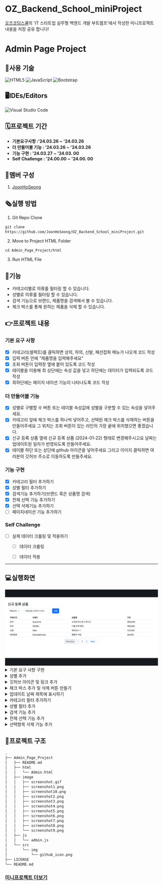 # OZ_Backend_School_miniProject
[오즈코딩스쿨](https://ozcodingschool.com/)의 'IT 스타트업 실무형 백엔드 개발 부트캠프'에서 작성한 미니프로젝트 내용을 저장 공유 합니다!

# Admin Page Project

## 💬사용 기술
![HTML5](https://img.shields.io/badge/html5-%23E34F26.svg?style=for-the-badge&logo=html5&logoColor=white)
![JavaScript](https://img.shields.io/badge/javascript-%23323330.svg?style=for-the-badge&logo=javascript&logoColor=%23F7DF1E)
![Bootstrap](https://img.shields.io/badge/bootstrap-%238511FA.svg?style=for-the-badge&logo=bootstrap&logoColor=white)

## 🖥IDEs/Editors
![Visual Studio Code](https://img.shields.io/badge/Visual%20Studio%20Code-0078d7.svg?style=for-the-badge&logo=visual-studio-code&logoColor=white)

## 🗓프로젝트 기간
-  **기본요구사항 :'24.03.26 ~ '24.03.26**
- **더 만들어볼 기능 : '24.03.26 ~ '24.03.26**
-  **기능 구현 : '24.03.27 ~ '24.03. 00**
- **Self Challenge : '24.00.00 ~ '24.00. 00**

## 👤멤버 구성
1. [JoonHoSeong](https://github.com/JoonHoSeong)

## 🗞실행 방법
1. Git Repo Clone

```
git clone https://github.com/JoonHoSeong/OZ_Backend_School_miniProject.git
```
2. Move to Project HTML Folder
```
cd Admin_Page_Project/html
```
3. Run HTML File

## 🤖기능
- 카테고리별로 의류를 필터링 할 수 있습니다.
- 성별로 의류를 필터링 할 수 있습니다.
- 검색 기능으로 브랜드, 제품명을 검색해서 볼 수 있습니다.
- 체크 박스를 통해 원하는 제품을 삭제 할 수 있습니다.


## 👉프로젝트 내용
### 기본 요구 사항
- [X] 카테고리(셀렉트)를 클릭하면 상의, 하의, 신발, 패션잡화 메뉴가 나오게 코드 작성  
- [X] 입력 버튼 안에 “제품명을 입력해주세요"  
- [X] 조회 버튼이 입력창 옆에 붙어 있도록 코드 작성  
- [x] 테이블을 이용해 최 상단에는 속성 값을 넣고 하단에는 데이터가 입력되도록 코드 작성  
- [X] 최하단에는 페이지 네이션 기능이 나타나도록 코드 작성  

### 더 만들어볼 기능
- [X] 성별로 구별할 수 버튼 또는 테이블 속성값에 성별을 구분할 수 있는 속성을 넣어주세요.  
- [X] 카테고리 앞에 체크 박스를 하나씩 넣어주고, 선택된 체크 박스를 삭제하는 버튼을 만들어주세요 그 위치는 조회 버튼이 있는 라인의 가장 끝에 위치했으면 좋겠습니다.  
- [X] 신규 등록 상품 옆에  신규 등록 상품 (2024-01-22) 형태로 변경해주시고요 날짜는 업데이트된 일자가 반영되도록 만들어주세요.  
- [X] 테이블 하단 또는 상단에 github 아이콘을 넣어주세요 그리고 이미지 클릭하면 여러분의 깃허브 주소로 이동하도록 만들주세요.  

### 기능 구현
- [X] 카테고리 필터 추가하기
- [X] 성별 필터 추가하기
- [X] 검색기능 추가하기(브랜드 혹은 상품명 검색)
- [X] 전체 선택 기능 추가하기
- [X] 선택 삭제기능 추가하기
- [ ] 페이지네이션 기능 추가하기

### Self Challenge
- [ ] 실제 데이터 크롤링 및 적용하기
    - [ ] 데이터 크롤링
    - [ ] 데이터 적용



<hr>

## 💻실행화면
<img src='https://github.com/JoonHoSeong/OZ_Backend_School_miniProject/blob/main/Admin_Page_Project/image/screenshot.gif'>
<details><summary>기본 요구 사항 구현
</summary>
<img src='https://github.com/JoonHoSeong/OZ_Backend_School_miniProject/blob/main/Admin_Page_Project/image/screenshot1.png' alt='screenshot'> 
</details>
<details><summary>성별 추가
</summary>
<img src='https://github.com/JoonHoSeong/OZ_Backend_School_miniProject/blob/main/Admin_Page_Project/image/screenshot2.png' alt='screenshot'> 
</details>
<details><summary>깃허브 아이콘 및 링크 추가
</summary>
<img src='https://github.com/JoonHoSeong/OZ_Backend_School_miniProject/blob/main/Admin_Page_Project/image/screenshot3.png' alt='screenshot'> 
</details>
<details><summary>체크 박스 추가 및 삭제 버튼 만들기
</summary>
<img src='https://github.com/JoonHoSeong/OZ_Backend_School_miniProject/blob/main/Admin_Page_Project/image/screenshot4.png' alt='screenshot'> 
</details>

<details><summary>업데이트 날짜 제목에 표시하기
</summary>
<img src='https://github.com/JoonHoSeong/OZ_Backend_School_miniProject/blob/main/Admin_Page_Project/image/screenshot5.png' alt='screenshot'> 
</details>

<details><summary>카테고리 필터 추가하기
</summary>
<img src='https://github.com/JoonHoSeong/OZ_Backend_School_miniProject/blob/main/Admin_Page_Project/image/screenshot6.png' alt='screenshot'> 
</details>


<details><summary>성별 필터 추가
</summary>
<img src='https://github.com/JoonHoSeong/OZ_Backend_School_miniProject/blob/main/Admin_Page_Project/image/screenshot7.png' alt='screenshot'> 
</details>


<details><summary>검색 기능 추가
</summary>
<img src='https://github.com/JoonHoSeong/OZ_Backend_School_miniProject/blob/main/Admin_Page_Project/image/screenshot8.png' alt='screenshot'> 
</details>

<details><summary>전체 선택 기능 추가
</summary>
<img src='https://github.com/JoonHoSeong/OZ_Backend_School_miniProject/blob/main/Admin_Page_Project/image/screenshot9.png' alt='screenshot'> 
</details>

<details><summary>선택항목 삭제 기능 추가
</summary>
<img src='https://github.com/JoonHoSeong/OZ_Backend_School_miniProject/blob/main/Admin_Page_Project/image/screenshot10.png' alt='screenshot'> 
</details>

## 🌲프로젝트 구조
```
.
├── Admin_Page_Project
│   ├── README.md
│   ├── html
│   │   └── Admin.html
│   ├── image
│   │   ├── screenshot.gif
│   │   ├── screenshot1.png
│   │   ├── screenshot10.png
│   │   ├── screenshot2.png
│   │   ├── screenshot3.png
│   │   ├── screenshot4.png
│   │   ├── screenshot5.png
│   │   ├── screenshot6.png
│   │   ├── screenshot7.png
│   │   ├── screenshot8.png
│   │   └── screenshot9.png
│   ├── js
│   │   └── admin.js
│   └── src
│       └── img
│           └── github_icon.png
├── LICENSE
└── README.md
```

### [미니프로젝트 더보기](https://github.com/JoonHoSeong/OZ_Backend_School_miniProject/tree/main)